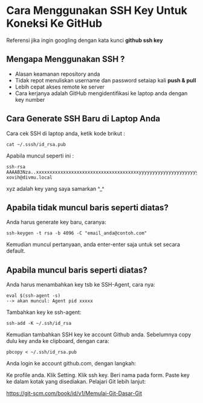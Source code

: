 #   Cara Menggunakan SSH Key Untuk Koneksi Ke GitHub

Referensi jika ingin googling dengan kata kunci **github ssh key**

##  Mengapa Menggunakan SSH ?

*   Alasan keamanan repository anda
*   Tidak repot menuliskan username dan password setaiap kali **push & pull**
*   Lebih cepat akses remote ke server
*   Cara kerjanya adalah GitHub mengidentifikasi ke laptop anda dengan key number

##  Cara Generate SSH Baru di Laptop Anda

Cara cek SSH di laptop anda, ketik kode brikut :

``` 
cat ~/.sssh/id_rsa.pub
```

Apabila muncul seperti ini :
```
ssh-rsa
AAAAB3Nza..xxxxxxxxxxxxxxxxxxxxxxxxxxxxxxxxxxxxxxyyyyyyyyyyyyyyyyyyyyyyyyyyyyyyyyzzzzzzzzzzzzzzzzzzzzzzzzzzzzzzzzz xovih@divmu.local
```

xyz adalah key yang saya samarkan ^_^

##  Apabila tidak muncul baris seperti diatas?

Anda harus generate key baru, caranya:

```
ssh-keygen -t rsa -b 4096 -C "email_anda@contoh.com"
```

Kemudian muncul pertanyaan, anda enter-enter saja untuk set secara default.

##  Apabila muncul baris seperti diatas?
Anda harus menambahkan key tsb ke SSH-Agent, cara nya:

```
eval $(ssh-agent -s)
--> akan muncul: Agent pid xxxxx
```

Tambahkan key ke ssh-agent:
```
ssh-add -K ~/.ssh/id_rsa
```

Kemudian tambahkan SSH key ke account Github anda.
Sebelumnya copy dulu key anda ke clipboard, dengan cara:

```
pbcopy < ~/.ssh/id_rsa.pub
```
Anda login ke account github.com, dengan langkah:

Ke profile anda.
Klik Setting.
Klik ssh key.
Beri nama pada form.
Paste key ke dalam kotak yang disediakan.
Pelajari Git lebih lanjut:

https://git-scm.com/book/id/v1/Memulai-Git-Dasar-Git